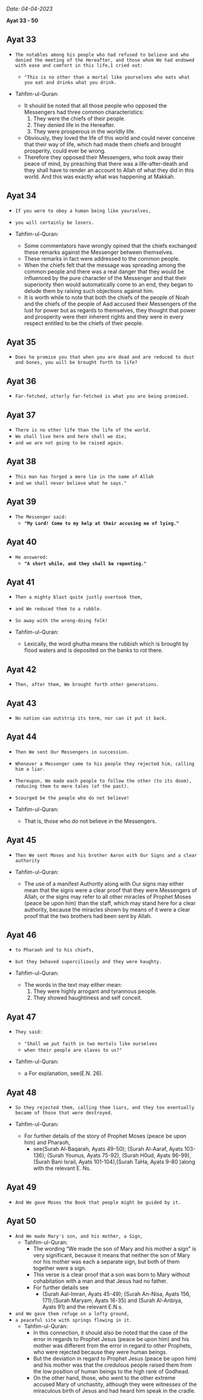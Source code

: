 *Date: 04-04-2023*

**Ayat  33 - 50**


## Ayat 33

- `The notables among his people who had refused to believe and who denied the meeting of the Hereafter, and those whom We had endowed with ease and comfort in this life,1 cried out:`
  - `"This is no other than a mortal like yourselves who eats what you eat and drinks what you drink.`
  
- Tahfim-ul-Quran:
  - It should be noted that all those people who opposed the Messengers had three common characteristics:
    1. They were the chiefs of their people.
    2. They denied life in the Hereafter.
    3. They were prosperous in the worldly life.
   -  Obviously, they loved the life of this world and could never conceive that their way of life, which had made them chiefs and brought prosperity, could ever be wrong.
   -  Therefore they opposed their Messengers, who took away their peace of mind, by preaching that there was a life-after-death and they shall have to render an account to Allah of what they did in this world. And this was exactly what was happening at Makkah.

## Ayat 34

- `If you were to obey a human being like yourselves,`
- `you will certainly be losers.`
  
- Tahfim-ul-Quran:
  - Some commentators have wrongly opined that the chiefs exchanged these remarks against the Messenger between themselves.
  - These remarks in fact were addressed to the common people.
  - When the chiefs felt that the message was spreading among the common people and there was a real danger that they would be influenced by the pure character of the Messenger and that their superiority then would automatically come to an end, they began to delude them by raising such objections against him.
  - It is worth while to note that both the chiefs of the people of Noah and the chiefs of the people of Aad accused their Messengers of the lust for power but as regards to themselves, they thought that power and prosperity were their inherent rights and they were in every respect entitled to be the chiefs of their people. 

## Ayat 35

- `Does he promise you that when you are dead and are reduced to dust and bones, you will be brought forth to life?`

## Ayat 36

- `Far-fetched, utterly far-fetched is what you are being promised.`

## Ayat 37

- `There is no other life than the life of the world.`
- `We shall live here and here shall we die;`
- `and we are not going to be raised again.`

## Ayat 38

- `This man has forged a mere lie in the name of Allah`
- `and we shall never believe what he says."`

## Ayat 39

- `The Messenger said:`
  - **`"My Lord! Come to my help at their accusing me of lying."`**

## Ayat 40

- `He answered:`
  - **`"A short while, and they shall be repenting."`**

## Ayat 41

- `Then a mighty blast quite justly overtook them,`
- `and We reduced them to a rubble.`
- `So away with the wrong-doing folk!`
  
- Tahfim-ul-Quran:
  - Lexically, the word ghutha means the rubbish which is brought by flood waters and is deposited on the banks to rot there.

## Ayat 42

- `Then, after them, We brought forth other generations.`

## Ayat 43

- `No nation can outstrip its term, nor can it put it back.`

## Ayat 44

- `Then We sent Our Messengers in succession.`
- `Whenever a Messenger came to his people they rejected him, calling him a liar.`
- `Thereupon, We made each people to follow the other (to its doom), reducing them to mere tales (of the past).`
- `Scourged be the people who do not believe!`
  
- Tahfim-ul-Quran:
  - That is, those who do not believe in the Messengers.


## Ayat 45

- `Then We sent Moses and his brother Aaron with Our Signs and a clear authority`
  
- Tahfim-ul-Quran:
  - The use of a manifest Authority along with Our signs may either mean that the signs were a clear proof that they were Messengers of Allah, or the signs may refer to all other miracles of Prophet Moses (peace be upon him) than the staff, which may stand here for a clear authority, because the miracles shown by means of it were a clear proof that the two brothers had been sent by Allah.


## Ayat 46

- `to Pharaoh and to his chiefs,`
- `but they behaved superciliously and they were haughty.`
  
- Tahfim-ul-Quran:
  - The words in the text may either mean:
    1. They were highly arrogant and tyrannous people.
    2. They showed haughtiness and self conceit.

## Ayat 47

- `They said:`
  - `"Shall we put faith in two mortals like ourselves`
  - `when their people are slaves to us?"`
  
- Tahfim-ul-Quran:
  - a For explanation, see(E.N. 26). 

## Ayat 48

- `So they rejected them, calling them liars, and they too eventually became of those that were destroyed.`
  
- Tahfim-ul-Quran:
  - For further details of the story of Prophet Moses (peace be upon him) and Pharaoh,
    - see(Surah Al-Baqarah, Ayats 49-50); (Surah Al-Aaraf, Ayats 103-136); (Surah Younus, Ayats 75-92), (Surah H0ud, Ayats 96-99), (Surah Bani Israil, Ayats 101-104),(Surah TaHa, Ayats 9-80 )along with the relevant E. Ns.
 

## Ayat 49

- `And We gave Moses the Book that people might be guided by it.` 

## Ayat 50

- `And We made Mary's son, and his mother, a Sign,`
  - Tahfim-ul-Quran:
    - The wording “We made the son of Mary and his mother a sign” is very significant, because it means that neither the son of Mary nor his mother was each a separate sign, but both of them together were a sign.
    - This verse is a clear proof that a son was born to Mary without cohabitation with a man and that Jesus had no father.
    - For further details see
      - (Surah Aal-Imran, Ayats 45-49); (Surah An-Nisa, Ayats 156, 171);(Surah Maryam, Ayats 16-35) and (Surah Al-Anbiya, Ayats 91) and the relevant E.N.s.
- `and We gave them refuge on a lofty ground,`
- `a peaceful site with springs flowing in it.`
  - Tahfim-ul-Quran:
    - In this connection, it should also be noted that the case of the error in regards to Prophet Jesus (peace be upon him) and his mother was different from the error in regard to other Prophets, who were rejected because they were human beings.
    - But the deviation in regard to Prophet Jesus (peace be upon him) and his mother was that the credulous people raised them from the low position of human beings to the high rank of Godhead.
    - On the other hand, those, who went to the other extreme accused Mary of unchastity, although they were witnesses of the miraculous birth of Jesus and had heard him speak in the cradle.